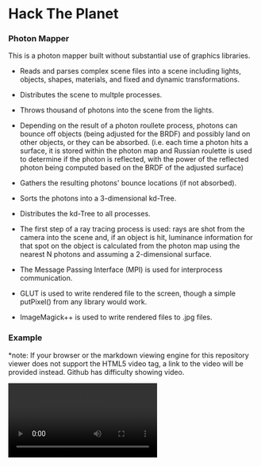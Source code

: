 Hack The Planet
=====================================================

### Photon Mapper

This is a photon mapper built without substantial use of graphics libraries.

- Reads and parses complex scene files into a scene including lights, objects, shapes, materials, and fixed and dynamic transformations.
- Distributes the scene to multple processes.
- Throws thousand of photons into the scene from the lights.
- Depending on the result of a photon roullete process, photons can bounce off objects (being adjusted for the BRDF) and possibly land on other objects, or they can be absorbed. (i.e. each time a photon hits a surface, it is stored within the photon map and Russian roulette is used to determine if the photon is reflected, with the power of the reflected photon being computed based on the BRDF of the adjusted surface)
- Gathers the resulting photons' bounce locations (if not absorbed).
- Sorts the photons into a 3-dimensional kd-Tree.
- Distributes the kd-Tree to all processes.
- The first step of a ray tracing process is used: rays are shot from the camera into the scene and, if an object is hit, luminance information for that spot on the object is calculated from the photon map using the nearest N photons and assuming a 2-dimensional surface.

- The Message Passing Interface (MPI) is used for interprocess communication.
- GLUT is used to write rendered file to the screen, though a simple putPixel() from any library would work.
- ImageMagick++ is used to write rendered files to .jpg files.

### Example

*note: If your browser or the markdown viewing engine for this repository viewer does not support the HTML5 video tag, a link to the video will be provided instead. Github has difficulty showing video.

<video controls>
  <source src="https://kingcountybusinesslaw.com/misc/largescene5-n56k-N42-d0.05-D0.2-mpi4.ogv" type="video/ogg">
<a href="https://kingcountybusinesslaw.com/misc/largescene5-n56k-N42-d0.05-D0.2-mpi4.ogv">[Link to Video]</a>
</video> 
